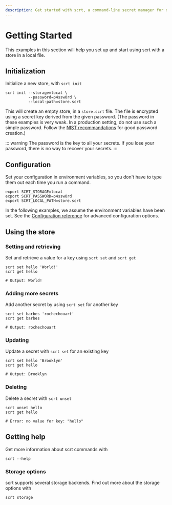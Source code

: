 ```yaml
---
description: Get started with scrt, a command-line secret manager for developers, sysadmins and devops. Follow the steps to create your first secrets store, and start securely setting and retrieving secrets.
---
```


# Getting Started

This examples in this section will help you set up and start using scrt with a store in a local file.

## Initialization

Initialize a new store, with `scrt init`

```shell
scrt init --storage=local \
          --password=p4ssw0rd \
          --local-path=store.scrt
```

This will create an empty store, in a `store.scrt` file. The file is encrypted using a secret key derived from the given password. (The password in these examples is very weak. In a production setting, do not use such a simple password. Follow the [NIST recommandations](https://auth0.com/blog/dont-pass-on-the-new-nist-password-guidelines/) for good password creation.)

::: warning
The password is the key to all your secrets. If you lose your password, there is no way to recover your secrets.
:::

## Configuration

Set your configuration in environment variables, so you don't have to type them out each time you run a command.

```shell
export SCRT_STORAGE=local
export SCRT_PASSWORD=p4ssw0rd
export SCRT_LOCAL_PATH=store.scrt
```

In the following examples, we assume the environment variables have been set. See the [Configuration reference](/guide/configuration.md) for advanced configuration options.

## Using the store

### Setting and retrieving

Set and retrieve a value for a key using `scrt set` and `scrt get`

```shell
scrt set hello 'World!'
scrt get hello

# Output: World!
```

### Adding more secrets

Add another secret by using `scrt set` for another key

```shell
scrt set barbes 'rochechouart'
scrt get barbes

# Output: rochechouart
```

### Updating

Update a secret with `scrt set` for an existing key

```shell
scrt set hello 'Brooklyn'
scrt get hello

# Output: Brooklyn
```

### Deleting

Delete a secret with `scrt unset`

```shell
scrt unset hello
scrt get hello

# Error: no value for key: "hello"
```

## Getting help

Get more information about scrt commands with

```shell
scrt --help
```

### Storage options

scrt supports several storage backends. Find out more about the storage options with

```shell
scrt storage
```
